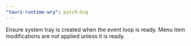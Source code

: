 ```yaml
---
"tauri-runtime-wry": patch:bug
---
```


Ensure system tray is created when the event loop is ready. Menu item modifications are not applied unless it is ready.
